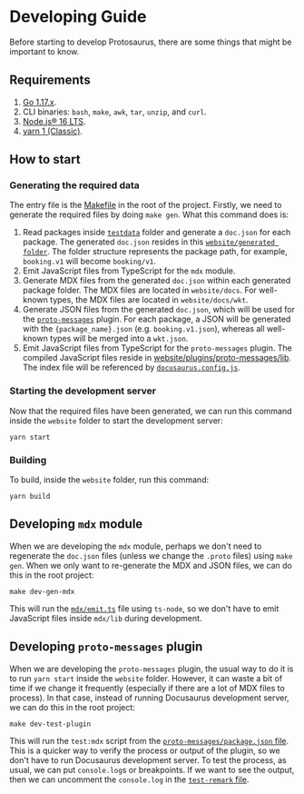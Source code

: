 # Developing Guide

Before starting to develop Protosaurus, there are some things that might be important to know.

## Requirements

1. [Go 1.17.x](https://go.dev/doc/install).
2. CLI binaries: `bash`, `make`, `awk`, `tar`, `unzip`, and `curl`.
3. [Node.js® 16 LTS](https://nodejs.org/en).
4. [yarn 1 (Classic)](https://classic.yarnpkg.com/lang/en/).

## How to start

### Generating the required data

The entry file is the [Makefile](./Makefile) in the root of the project. Firstly, we need to generate the required files by doing `make gen`. What this command does is:

1. Read packages inside [`testdata`](./testdata) folder and generate a `doc.json` for each package. The generated `doc.json` resides in this [`website/generated folder`](./website/generated). The folder structure represents the package path, for example, `booking.v1` will become `booking/v1`.
2. Emit JavaScript files from TypeScript for the `mdx` module.
3. Generate MDX files from the generated `doc.json` within each generated package folder. The MDX files are located in `website/docs`. For well-known types, the MDX files are located in `website/docs/wkt`.
4. Generate JSON files from the generated `doc.json`, which will be used for the [`proto-messages`](website/docs/plugin/proto-messages) plugin. For each package, a JSON will be generated with the `{package_name}.json` (e.g. `booking.v1.json`), whereas all well-known types will be merged into a `wkt.json`.
5. Emit JavaScript files from TypeScript for the `proto-messages` plugin. The compiled JavaScript files reside in [website/plugins/proto-messages/lib](./website/plugins/proto-messages/lib). The index file will be referenced by [`docusaurus.config.js`](website/docusaurus.config.js).

### Starting the development server

Now that the required files have been generated, we can run this command inside the `website` folder to start the development server:

```
yarn start
```

### Building

To build, inside the `website` folder, run this command:

```
yarn build
```

## Developing `mdx` module

When we are developing the `mdx` module, perhaps we don't need to regenerate the `doc.json` files (unless we change the `.proto` files) using `make gen`. When we only want to re-generate the MDX and JSON files, we can do this in the root project:

```
make dev-gen-mdx
```

This will run the [`mdx/emit.ts`](./mdx/emit.ts) file using `ts-node`, so we don't have to emit JavaScript files inside `mdx/lib` during development.

## Developing `proto-messages` plugin

When we are developing the `proto-messages` plugin, the usual way to do it is to run `yarn start` inside the `website` folder. However, it can waste a bit of time if we change it frequently (especially if there are a lot of MDX files to process). In that case, instead of running Docusaurus development server, we can do this in the root project:

```
make dev-test-plugin
```

This will run the `test:mdx` script from the [`proto-messages/package.json` file](./website/plugins/proto-messages/package.json). This is a quicker way to verify the process or output of the plugin, so we don't have to run Docusaurus development server. To test the process, as usual, we can put `console.log`s or breakpoints. If we want to see the output, then we can uncomment the `console.log` in the [`test-remark` file](./website/plugins/proto-messages/test-remark.ts).
